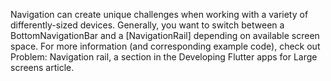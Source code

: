 Navigation can create unique challenges when working with a variety of
differently-sized devices. Generally, you want to switch between
a BottomNavigationBar and a [NavigationRail] depending on
available screen space.
For more information (and corresponding example code),
check out Problem: Navigation rail, a section in the
Developing Flutter apps for Large screens article.
